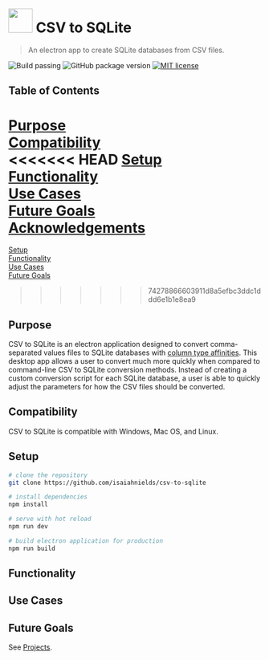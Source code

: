 # <img src="https://raw.githubusercontent.com/isaiahnields/csv-to-sqlite/master/build/icons/icon.png" width="48"> CSV to SQLite

> An electron app to create SQLite databases from CSV files.

![Build passing](https://img.shields.io/badge/build-passing-brightgreen.svg)
![GitHub package version](https://img.shields.io/github/package-json/v/badges/shields.svg)
[![MIT license](https://img.shields.io/badge/license-MIT-blue.svg)]()

## Table of Contents

[Purpose](#purpose)<br>
[Compatibility](#compatibility)<br>
<<<<<<< HEAD
[Setup](#setup)<br/>
[Functionality](#functionality)<br>
[Use Cases](#use-cases)<br>
[Future Goals](#future-goals)<br>
[Acknowledgements](#acknowledgements)<br>
=======
[Setup](#setup)<br>
[Functionality](#functionality)<br>
[Use Cases](#use-cases)<br>
[Future Goals](#future-goals)<br>
>>>>>>> 74278866603911d8a5efbc3ddc1ddd6e1b1e8ea9

## Purpose

CSV to SQLite is an electron application designed to convert comma-separated values files to SQLite databases with [column type affinities](https://www.sqlite.org/datatype3.html). This desktop app allows a user to convert much more quickly when compared to command-line CSV to SQLite conversion methods. Instead of creating a custom conversion script for each SQLite database, a user is able to quickly adjust the parameters for how the CSV files should be converted.

## Compatibility

CSV to SQLite is compatible with Windows, Mac OS, and Linux.

## Setup

``` bash
# clone the repository
git clone https://github.com/isaiahnields/csv-to-sqlite

# install dependencies
npm install

# serve with hot reload
npm run dev

# build electron application for production
npm run build
```

## Functionality



## Use Cases



## Future Goals

See [Projects](https://github.com/isaiahnields/csv-to-sqlite/projects).
